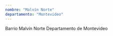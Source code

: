 ```yaml
---
nombre: "Malvín Norte"
departamento: "Montevideo"
---
```


Barrio Malvín Norte
Departamento de Montevideo
